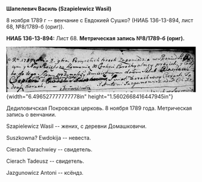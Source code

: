 **Шапелевич Василь (Szapielewicz Wasil)**

8 ноября 1789 г -- венчание с Евдокией Сушко? (НИАБ 136-13-894, лист 68,
№8/1789-б (ориг)).

**НИАБ 136-13-894:** Лист 68. **Метрическая запись №8/1789-б (ориг).**

![](./media/2d14b03a28cac4c3c25ee0cb943ecf5f42f8e9f7.png){width="6.496527777777778in"
height="1.5602668416447945in"}

Дедиловичская Покровская церковь. 8 ноября 1789 года. Метрическая запись
о венчании.

Szapielewicz Wasil -- жених, с деревни Домашковичи.

Suszkowna? Ewdokija -- невеста.

Cierach Darachwiey -- свидетель.

Cierach Tadeusz -- свидетель.

Jazgunowicz Antoni -- ксёндз.
